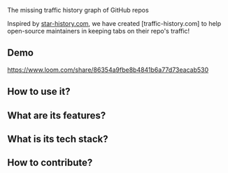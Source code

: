 The missing traffic history graph of GitHub repos

Inspired by [star-history.com](https://github.com/bytebase/star-history), we have created [traffic-history.com] to help open-source maintainers in keeping tabs on their repo's traffic! 

## Demo

https://www.loom.com/share/86354a9fbe8b4841b6a77d73eacab530

## How to use it?


## What are its features?


## What is its tech stack?


## How to contribute?

